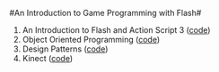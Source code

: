#An Introduction to Game Programming with Flash#

1. An Introduction to Flash and Action Script 3 ([code](../../tree/master/memory-game))
2. Object Oriented Programming ([code](../../tree/master/jet-and-giant-oop))
3. Design Patterns ([code](../../tree/master/jet-and-giant-dp))
4. Kinect ([code](../../tree/master/jet-and-giant-kinect))
